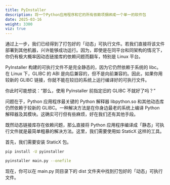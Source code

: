 ```yaml
---
title: PyInstaller
description: 将一个Python应用程序和它的所有依赖项捆绑成一个单一的软件包
date: 2025-03-16
weight: 3300
viz: true
---
```


<style>
th, td {
  border: 1px solid rgb(190, 190, 190);
}
</style>

通过上一步，我们已经得到了打包好的「动态」可执行文件。若我们直接将该文件部署到其他机器，兴许能够成功运行。因为，即使是在同平台和同架构的情况下，你仍有极大概率因动态链接库的依赖问题而翻车，特别是 Linux 平台。

PyInstaller 构建的可执行文件不是完全静态的，因为它仍然依赖于系统的 libc。在 Linux 下，GLIBC 的 ABI 是向后兼容的，但不是向前兼容的。因此，如果你用较新的 GLIBC 链接，你就不能在较旧的系统上运行编译好的可执行文件。

你此时可能想说：“那么，使用 PyInstaller 前指定旧的 GLIBC 不就好了吗？”

问题在于，Python 应用程序最关键的 Python 解释器 libpython.so 和其他动态库仍然依赖于较新的 GLIBC。一种解决方法是在你身边最老的系统上编译 Python 解释器及其模块。这确实可行但有些麻烦，好在我们还有其他手段。

既然动态链接库存在依赖问题，那么直接将 Python 应用程序编译成「静态」可执行文件就是最简单粗暴的解决方法。这里，我们需要使用如 StaticX 这样的工具。

首先，我们需要安装 StaticX 包。


```bash
pip install -U pyinstaller

pyinstaller main.py --onefile

```

现在，你可以在 main.py 同目录下的 dist 文件夹中找到打包好的「动态」可执行文件。

























##



























